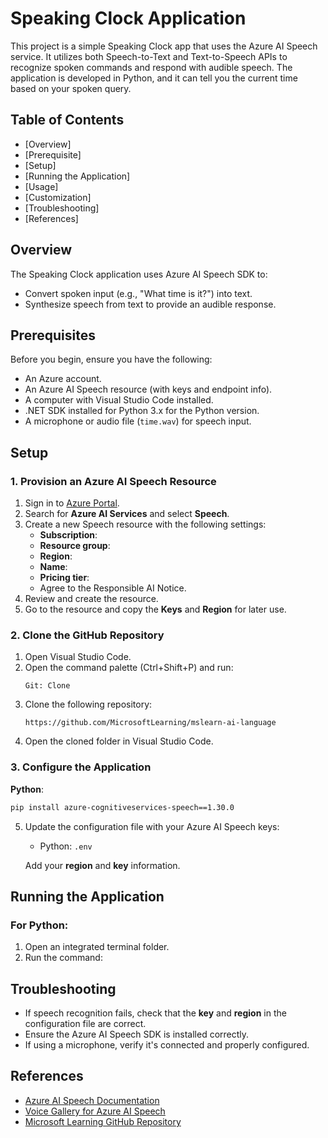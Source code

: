 
# Speaking Clock Application

This project is a simple Speaking Clock app that uses the Azure AI Speech service. It utilizes both Speech-to-Text and Text-to-Speech APIs to recognize spoken commands and respond with audible speech. The application is developed in  Python, and it can tell you the current time based on your spoken query.

## Table of Contents

- [Overview]
- [Prerequisite]
- [Setup]
- [Running the Application]
- [Usage]
- [Customization]
- [Troubleshooting]
- [References]

## Overview

The Speaking Clock application uses Azure AI Speech SDK to:
- Convert spoken input (e.g., "What time is it?") into text.
- Synthesize speech from text to provide an audible response.

## Prerequisites

Before you begin, ensure you have the following:

- An Azure account.
- An Azure AI Speech resource (with keys and endpoint info).
- A computer with Visual Studio Code installed.
- .NET SDK installed for Python 3.x for the Python version.
- A microphone or audio file (`time.wav`) for speech input.

## Setup

### 1. Provision an Azure AI Speech Resource

1. Sign in to [Azure Portal](https://portal.azure.com/).
2. Search for **Azure AI Services** and select **Speech**.
3. Create a new Speech resource with the following settings:
   - **Subscription**:
   - **Resource group**: 
   - **Region**: 
   - **Name**: 
   - **Pricing tier**: 
   - Agree to the Responsible AI Notice.
4. Review and create the resource.
5. Go to the resource and copy the **Keys** and **Region** for later use.

### 2. Clone the GitHub Repository

1. Open Visual Studio Code.
2. Open the command palette (Ctrl+Shift+P) and run:
   ```
   Git: Clone
   ```
3. Clone the following repository:
   ```
   https://github.com/MicrosoftLearning/mslearn-ai-language
   ```
4. Open the cloned folder in Visual Studio Code.

### 3. Configure the Application
   **Python**:
   ```bash
   pip install azure-cognitiveservices-speech==1.30.0
   ```

5. Update the configuration file with your Azure AI Speech keys:
   - Python: `.env`

   Add your **region** and **key** information.

## Running the Application
### For Python:

1. Open an integrated terminal folder.
2. Run the  command:

## Troubleshooting

- If speech recognition fails, check that the **key** and **region** in the configuration file are correct.
- Ensure the Azure AI Speech SDK is installed correctly.
- If using a microphone, verify it's connected and properly configured.

## References

- [Azure AI Speech Documentation](https://learn.microsoft.com/en-us/azure/ai-services/speech-service/)
- [Voice Gallery for Azure AI Speech](https://speech.microsoft.com/portal/voicegallery)
- [Microsoft Learning GitHub Repository](https://github.com/MicrosoftLearning/mslearn-ai-language)
